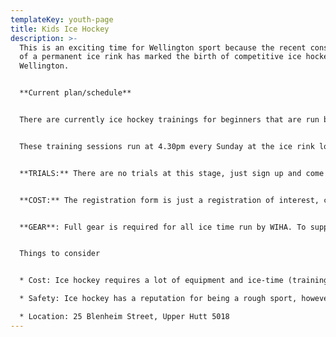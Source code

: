 ```yaml
---
templateKey: youth-page
title: Kids Ice Hockey
description: >-
  This is an exciting time for Wellington sport because the recent construction
  of a permanent ice rink has marked the birth of competitive ice hockey in
  Wellington. 


  **Current plan/schedule**


  There are currently ice hockey trainings for beginners that are run by a Coach that previously played in the New Zealand National Ice Hockey League as well as Canadian Coaches. The current trainings include skills training, followed by casual game play.


  These training sessions run at 4.30pm every Sunday at the ice rink located at 85 Port Road in Seaview.


  **TRIALS:** There are no trials at this stage, just sign up and come along for a go. Gear can be hired at the ice rink for those that want to test it out


  **COST:** The registration form is just a registration of interest, costs associated with the sport are listed below and paid directly to the venue


  **GEAR**: Full gear is required for all ice time run by WIHA. To support new players joining this great sport, we have a large selection of gear available to borrow for players of all ages and sizes - please get in touch and we'll see if we can sort you out some gear.


  Things to consider


  * Cost: Ice hockey requires a lot of equipment and ice-time (trainings and games) will need to be paid for ($15 per session). The following page details what gear is required to play ice hockey at a competitive level, where to buy the gear, and the estimated cost (for the cheapest equipment).

  * Safety: Ice hockey has a reputation for being a rough sport, however, it is relatively safe due to all the equipment that players are required to wear. Furthermore, it is rare to have leagues in New Zealand that have ‘full contact’, or ‘checking’; only top New Zealand leagues allow full contact, so it will not be permitted in any Wellington ice hockey for the foreseeable future.

  * Location: 25 Blenheim Street, Upper Hutt 5018
---
```

